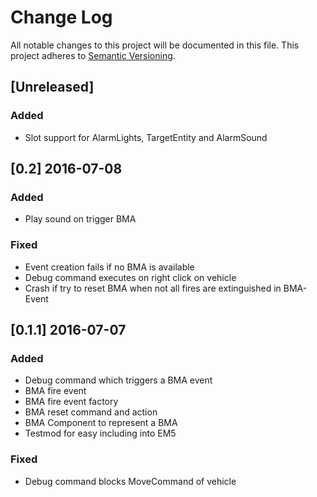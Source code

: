 # Change Log
All notable changes to this project will be documented in this file.
This project adheres to [Semantic Versioning](http://semver.org/).

## [Unreleased]
### Added
- Slot support for AlarmLights, TargetEntity and AlarmSound

## [0.2] 2016-07-08
### Added
- Play sound on trigger BMA

### Fixed
- Event creation fails if no BMA is available
- Debug command executes on right click on vehicle
- Crash if try to reset BMA when not all fires are extinguished in BMA-Event

## [0.1.1] 2016-07-07
### Added
- Debug command which triggers a BMA event
- BMA fire event
- BMA fire event factory
- BMA reset command and action
- BMA Component to represent a BMA
- Testmod for easy including into EM5

### Fixed
- Debug command blocks MoveCommand of vehicle
